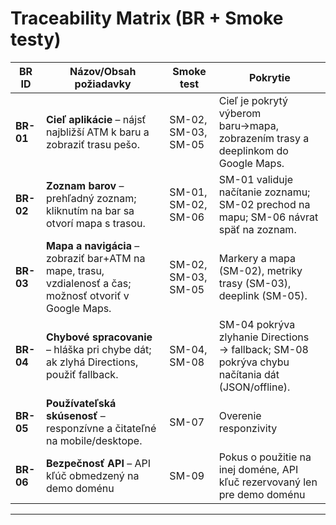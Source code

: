 # Traceability Matrix (BR + Smoke testy)

| BR ID | Názov/Obsah požiadavky | Smoke test | Pokrytie |
|------|-------------------------|--------------------|----------------------|
| **BR-01** | **Cieľ aplikácie** – nájsť najbližší ATM k baru a zobraziť trasu pešo. | SM-02, SM-03, SM-05 | Cieľ je pokrytý výberom baru→mapa, zobrazením trasy a deeplinkom do Google Maps. |
| **BR-02** | **Zoznam barov** – prehľadný zoznam; kliknutím na bar sa otvorí mapa s trasou. | SM-01, SM-02, SM-06 | SM-01 validuje načítanie zoznamu; SM-02 prechod na mapu; SM-06 návrat späť na zoznam. |
| **BR-03** | **Mapa a navigácia** – zobraziť bar+ATM na mape, trasu, vzdialenosť a čas; možnosť otvoriť v Google Maps. | SM-02, SM-03, SM-05 | Markery a mapa (SM-02), metriky trasy (SM-03), deeplink (SM-05). |
| **BR-04** | **Chybové spracovanie** – hláška pri chybe dát; ak zlyhá Directions, použiť fallback. | SM-04, SM-08 | SM-04 pokrýva zlyhanie Directions → fallback; SM-08 pokrýva chybu načítania dát (JSON/offline). |
| **BR-05** | **Používateľská skúsenosť** – responzívne a čitateľné na mobile/desktope. | SM-07 | Overenie responzivity|
| **BR-06** | **Bezpečnosť API** – API kľúč obmedzený na demo doménu |SM-09|Pokus o použitie na inej doméne, API kľuč rezervovaný len pre demo doménu

---


